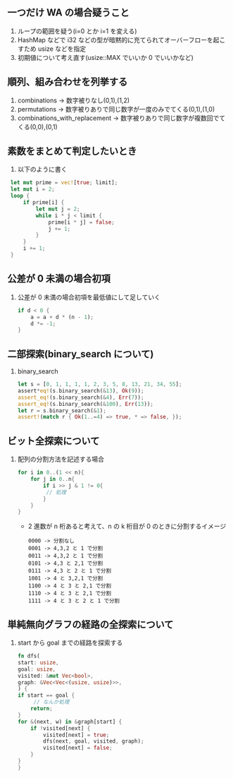 ## 一つだけ WA の場合疑うこと

1. ループの範囲を疑う(i=0 とか i=1 を変える)
2. HashMap などで i32 などの型が暗黙的に充てられてオーバーフローを起こすため usize などを指定
3. 初期値について考え直す(usize::MAX でいいか 0 でいいかなど)

## 順列、組み合わせを列挙する

1. combinations -> 数字被りなし(0,1),(1,2)
2. permutations -> 数字被りありで同じ数字が一度のみでてくる(0,1),(1,0)
3. combinations_with_replacement -> 数字被りありで同じ数字が複数回でてくる(0,0),(0,1)

## 素数をまとめて判定したいとき

1. 以下のように書く

```rust
 let mut prime = vec![true; limit];
 let mut i = 2;
 loop {
     if prime[i] {
         let mut j = 2;
         while i * j < limit {
             prime[i * j] = false;
             j += 1;
         }
     }
     i += 1;
 }
```

## 公差が 0 未満の場合初項

1. 公差が 0 未満の場合初項を最低値にして足していく
   ```rust
   if d < 0 {
       a = a + d * (n - 1);
       d *= -1;
   }
   ```

## 二部探索(binary_search について)

1. binary_search
   ```rust
   let s = [0, 1, 1, 1, 1, 2, 3, 5, 8, 13, 21, 34, 55];
   assert*eq!(s.binary_search(&13), Ok(9));
   assert_eq!(s.binary_search(&4), Err(7));
   assert_eq!(s.binary_search(&100), Err(13));
   let r = s.binary_search(&1);
   assert!(match r { Ok(1..=4) => true, * => false, });
   ```

## ビット全探索について

1. 配列の分割方法を記述する場合

   ```rust
   for i in 0..(1 << n){
       for j in 0..n{
           if i >> j & 1 != 0{
            // 処理
           }
       }
   }
   ```

   - 2 進数が n 桁あると考えて、n の k 桁目が 0 のときに分割するイメージ

     ```
     0000 -> 分割なし
     0001 -> 4,3,2 と 1 で分割
     0011 -> 4,3,2 と 1 で分割
     0101 -> 4,3 と 2,1 で分割
     0111 -> 4,3 と 2 と 1 で分割
     1001 -> 4 と 3,2,1 で分割
     1100 -> 4 と 3 と 2,1 で分割
     1110 -> 4 と 3 と 2,1 で分割
     1111 -> 4 と 3 と 2 と 1 で分割
     ```

## 単純無向グラフの経路の全探索について

1. start から goal までの経路を探索する

   ```rust
   fn dfs(
   start: usize,
   goal: usize,
   visited: &mut Vec<bool>,
   graph: &Vec<Vec<(usize, usize)>>,
   ) {
   if start == goal {
        // なんか処理
       return;
   }
   for &(next, w) in &graph[start] {
       if !visited[next] {
           visited[next] = true;
           dfs(next, goal, visited, graph);
           visited[next] = false;
       }
   }
   }
   ```
